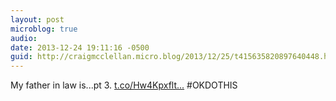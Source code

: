```yaml
---
layout: post
microblog: true
audio: 
date: 2013-12-24 19:11:16 -0500
guid: http://craigmcclellan.micro.blog/2013/12/25/t415635820897640448.html
---
```

My father in law is...pt 3. 
[t.co/Hw4Kpxflt...](http://t.co/Hw4Kpxfltd)
#OKDOTHIS
